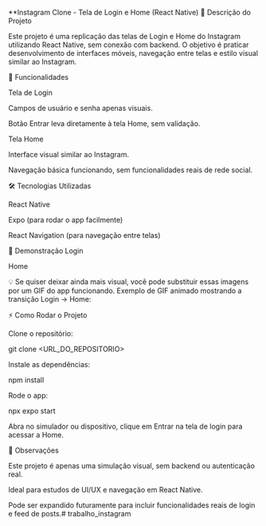 **Instagram Clone - Tela de Login e Home (React Native)
🎯 Descrição do Projeto

Este projeto é uma replicação das telas de Login e Home do Instagram utilizando React Native, sem conexão com backend.
O objetivo é praticar desenvolvimento de interfaces móveis, navegação entre telas e estilo visual similar ao Instagram.

🚀 Funcionalidades

Tela de Login

Campos de usuário e senha apenas visuais.

Botão Entrar leva diretamente à tela Home, sem validação.

Tela Home

Interface visual similar ao Instagram.

Navegação básica funcionando, sem funcionalidades reais de rede social.

🛠 Tecnologias Utilizadas

React Native

Expo (para rodar o app facilmente)

React Navigation (para navegação entre telas)

📸 Demonstração
Login

Home

💡 Se quiser deixar ainda mais visual, você pode substituir essas imagens por um GIF do app funcionando.
Exemplo de GIF animado mostrando a transição Login → Home:


⚡ Como Rodar o Projeto

Clone o repositório:

git clone <URL_DO_REPOSITORIO>


Instale as dependências:

npm install


Rode o app:

npx expo start


Abra no simulador ou dispositivo, clique em Entrar na tela de login para acessar a Home.

📝 Observações

Este projeto é apenas uma simulação visual, sem backend ou autenticação real.

Ideal para estudos de UI/UX e navegação em React Native.

Pode ser expandido futuramente para incluir funcionalidades reais de login e feed de posts.# trabalho_instagram
